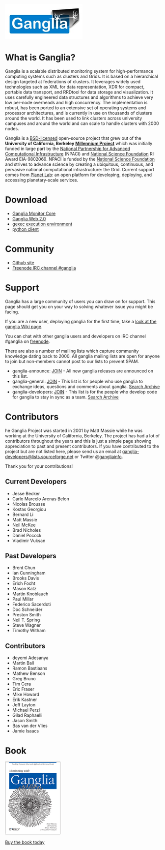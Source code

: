 ![](assets/logo_small.jpg)

# What is Ganglia?
Ganglia is a scalable distributed monitoring system for high-performance computing systems such as clusters and Grids. It is based on a hierarchical design targeted at federations of clusters. It leverages widely used technologies such as XML for data representation, XDR for compact, portable data transport, and RRDtool for data storage and visualization. It uses carefully engineered data structures and algorithms to achieve very low per-node overheads and high concurrency. The implementation is robust, has been ported to an extensive set of operating systems and processor architectures, and is currently in use on thousands of clusters around the world. It has been used to link clusters across university campuses and around the world and can scale to handle clusters with 2000 nodes.

Ganglia is a [BSD-licensed](http://en.wikipedia.org/wiki/BSD_license) open-source project that grew out of the **University of California, Berkeley [Millennium Project](http://www.millennium.berkeley.edu/)** which was initially funded in large part by the [National Partnership for Advanced Computational Infrastructure](http://www.npaci.edu/) (NPACI) and [National Science Foundation](http://www.nsf.gov/) RI Award EIA-9802069. NPACI is funded by the [National Science Foundation](http://www.nsf.gov/) and strives to advance science by creating a ubiquitous, continuous, and pervasive national computational infrastructure: the Grid. Current support comes from [Planet Lab](http://www.planet-lab.org/): an open platform for developing, deploying, and accessing planetary-scale services.

# Download

  - [Ganglia Monitor Core](https://github.com/ganglia/monitor-core)
  - [Ganglia Web 2.0](https://github.com/ganglia/ganglia-web)
  - [gexec execution environment](TODO)
  - [python client](TODO)

# Community
  - [Github site](https://github.com/ganglia/ganglia-core)
  - [Freenode IRC channel #ganglia](irc://chat.freenode.net/ganglia) 

# Support
Ganglia has a large community of users you can draw on for support. This page should get you on your way to solving whatever issue you might be facing.

If you are a new user, deploying ganglia for the first time, take a [look at the ganglia Wiki page](https://github.com/ganglia/monitor-core/wiki).

You can chat with other ganglia users and developers on IRC channel #ganglia on [freenode](http://freenode.net/).

There are also a number of mailing lists which capture community knowledge dating back to 2000. All ganglia mailing lists are open for anyone to join but non-members cannot post to our lists to prevent SPAM.
  - ganglia-announce: [JOIN](http://lists.sourceforge.net/lists/listinfo/ganglia-announce) - All new ganglia releases are announced on this list.
  - ganglia-general: [JOIN](http://lists.sourceforge.net/lists/listinfo/ganglia-general) - This list is for people who use ganglia to exchange ideas, questions and comments about ganglia. [Search Archive](http://www.mail-archive.com/ganglia-general@lists.sourceforge.net/)
  - ganglia-developers: [JOIN](http://lists.sourceforge.net/lists/listinfo/ganglia-developers) - This list is for the people who develop code for ganglia to stay in sync as a team. [Search Archive](http://www.mail-archive.com/ganglia-developers@lists.sourceforge.net/)

# Contributors
he Ganglia Project was started in 2001 by Matt Massie while he was working at the University of California, Berkeley. The project has had a lot of contributors throughout the years and this is just a simple page showing appreciation to past and present contributors. If you have contributed to the project but are not listed here, please send us an email at ganglia-developers@lists.sourceforge.net or Twitter [@gangliainfo](http://twitter.com/gangliainfo).

Thank you for your contributions!

## Current Developers
  - Jesse Becker
  - Carlo Marcelo Arenas Belon
  - Nicolas Brousse
  - Kostas Georgiou
  - Bernard Li
  - Matt Massie
  - Neil McKee
  - Brad Nicholes
  - Daniel Pocock
  - Vladimir Vuksan

## Past Developers
  - Brent Chun
  - Ian Cunningham
  - Brooks Davis
  - Erich Focht
  - Mason Katz
  - Martin Knoblauch
  - Paul Millar
  - Federico Sacerdoti
  - Doc Schneider
  - Preston Smith
  - Neil T. Spring
  - Steve Wagner
  - Timothy Witham

## Contributors

  - deyemi Adesanya
  - Martin Ball
  - Ramon Bastiaans
  - Mathew Benson
  - Greg Bruno
  - Tim Cera
  - Eric Fraser
  - Mike Howard
  - Erik Kastner
  - Jeff Layton
  - Michael Perzl
  - Gilad Raphaelli
  - Jason Smith
  - Bas van der Vlies
  - Jamie Isaacs

# Book
![Book cover](assets/book_cover.gif)

[Buy the book today](http://shop.oreilly.com/product/0636920025573.do)

